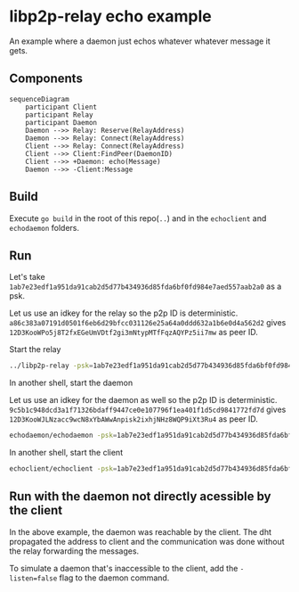 # libp2p-relay echo example

An example where a daemon just echos whatever whatever message it gets.

## Components

```mermaid
sequenceDiagram
    participant Client
    participant Relay
    participant Daemon
    Daemon -->> Relay: Reserve(RelayAddress)
    Daemon -->> Relay: Connect(RelayAddress)
    Client -->> Relay: Connect(RelayAddress)
    Client -->> Client:FindPeer(DaemonID)
    Client -->> +Daemon: echo(Message)
    Daemon -->> -Client:Message
```

## Build

Execute `go build` in the root of this repo(`..`) and in the `echoclient` and `echodaemon` folders.

## Run

Let's take `1ab7e23edf1a951da91cab2d5d77b434936d85fda6bf0fd984e7aed557aab2a0` as a psk.

Let us use an idkey for the relay so the p2p ID is deterministic.
`a86c383a07191d0501f6eb6d29bfcc031126e25a64a0ddd632a1b6e0d4a562d2` gives `12D3KooWPo5j8T2fxEGeUmVDtf2gi3mNtypMTfFqzAQYPz5ii7mw` as peer ID.

Start the relay

```sh
../libp2p-relay -psk=1ab7e23edf1a951da91cab2d5d77b434936d85fda6bf0fd984e7aed557aab2a0 -idkey=a86c383a07191d0501f6eb6d29bfcc031126e25a64a0ddd632a1b6e0d4a562d2 -port=61502
```

In another shell, start the daemon

Let us use an idkey for the daemon as well so the p2p ID is deterministic.
`9c5b1c948dcd3a1f71326bdaff9447ce0e107796f1ea401f1d5cd9841772fd7d` gives `12D3KooWJLNzacc9wcN8xYbAWwAnpisk2ixhjNHz8WQP9iXt3Ru4` as peer ID.

```sh
echodaemon/echodaemon -psk=1ab7e23edf1a951da91cab2d5d77b434936d85fda6bf0fd984e7aed557aab2a0 -idkey=9c5b1c948dcd3a1f71326bdaff9447ce0e107796f1ea401f1d5cd9841772fd7d -relay=/ip4/127.0.0.1/tcp/61502p2p/12D3KooWPo5j8T2fxEGeUmVDtf2gi3mNtypMTfFqzAQYPz5ii7mw
```

In another shell, start the client

```sh
echoclient/echoclient -psk=1ab7e23edf1a951da91cab2d5d77b434936d85fda6bf0fd984e7aed557aab2a0 -relay=/ip4/127.0.0.1/tcp/61502p2p/12D3KooWPo5j8T2fxEGeUmVDtf2gi3mNtypMTfFqzAQYPz5ii7mw -remote=12D3KooWJLNzacc9wcN8xYbAWwAnpisk2ixhjNHz8WQP9iXt3Ru4
```

## Run with the daemon not directly acessible by the client

In the above example, the daemon was reachable by the client. The dht propagated the address to client and the communication was done without the relay forwarding the messages.

To simulate a daemon that's inaccessible to the client, add the `-listen=false` flag to the daemon command.
